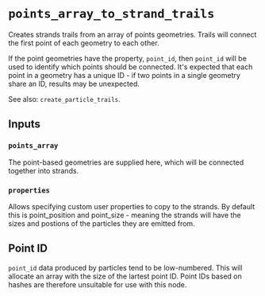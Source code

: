 # `points_array_to_strand_trails`

Creates strands trails from an array of points geometries. Trails will connect the first point of each geometry to each other. 

If the point geometries have the property, `point_id`, then `point_id` will be used to identify which points should be connected. It's expected that each point in a geometry has a unique ID - if two points in a single geometry share an ID, results may be unexpected. 

See also: `create_particle_trails`. 

## Inputs

### `points_array` 

The point-based geometries are supplied here, which will be connected together into strands. 

### `properties` 

Allows specifying custom user properties to copy to the strands. By default this is point_position and point_size - meaning the strands will have the sizes and postions of the particles they are emitted from. 

## Point ID

`point_id` data produced by particles tend to be low-numbered. This will allocate an array with the size of the lartest point ID. Point IDs based on hashes are therefore unsuitable for use with this node. 